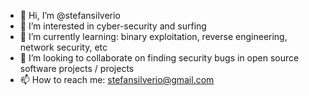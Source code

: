 - 👋 Hi, I’m @stefansilverio
- 👀 I’m interested in cyber-security and surfing
- 🌱 I’m currently learning: binary exploitation, reverse engineering, network security, etc
- 💞️ I’m looking to collaborate on finding security bugs in open source software projects / projects
- 📫 How to reach me: stefansilverio@gmail.com

<!---
stefansilverio/stefansilverio is a ✨ special ✨ repository because its `README.md` (this file) appears on your GitHub profile.
You can click the Preview link to take a look at your changes.
--->
